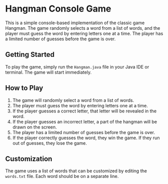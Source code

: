 
# Hangman Console Game

This is a simple console-based implementation of the classic game Hangman. The game randomly selects a word from a list of words, and the player must guess the word by entering letters one at a time. The player has a limited number of guesses before the game is over.

## Getting Started

To play the game, simply run the `Hangman.java` file in your Java IDE or terminal. The game will start immediately.

## How to Play

1. The game will randomly select a word from a list of words.
2. The player must guess the word by entering letters one at a time.
3. If the player guesses a correct letter, that letter will be revealed in the word.
4. If the player guesses an incorrect letter, a part of the hangman will be drawn on the screen.
5. The player has a limited number of guesses before the game is over.
6. If the player correctly guesses the word, they win the game. If they run out of guesses, they lose the game.

## Customization

The game uses a list of words that can be customized by editing the `words.txt` file. Each word should be on a separate line.
